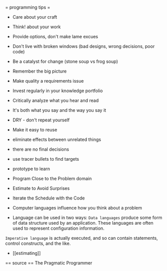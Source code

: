 = programming tips =

* Care about your craft
* Think! about your work
* Provide options, don't make lame excues
* Don't live with broken windows (bad designs, wrong decisions, poor code)
* Be a catalyst for change (stone soup vs frog soup)
* Remember the big picture
* Make quality a requirements issue
* Invest regularly in your knowledge portfolio
* Critically analyze what you hear and read
* It's both what you say and the way you say it
* DRY - don't repeat yourself
* Make it easy to reuse
* eliminate effects between unrelated things
* there are no final decisions
* use tracer bullets to find targets
* prototype to learn
* Program Close to the Problem domain
* Estimate to Avoid Surprises
* Iterate the Schedule with the Code




* Computer languages influence how you think about a problem

* Language can be used in two ways:
`Data languages` produce some form of data structure used by an application. These languages are often used to represent configuration information.

`Imperative language` is actually executed, and so can contain statements, control constructs, and the like.

* [[estimating]]


== source ==
The Pragmatic Programmer




